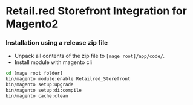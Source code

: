 # Retail.red Storefront Integration for Magento2

### Installation using a release zip file

- Unpack all contents of the zip file to `[mage root]/app/code/`.
- Install module with magento cli

```sh
cd [mage root folder]
bin/magento module:enable Retailred_Storefront
bin/magento setup:upgrade
bin/magento setup:di:compile
bin/magento cache:clean
```
